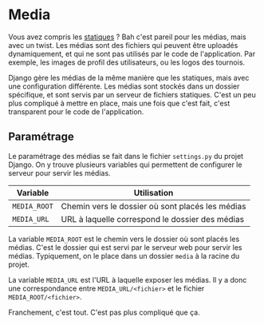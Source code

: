 # Media

Vous avez compris les [statiques](./statiques.md) ? Bah c'est pareil pour les
médias, mais avec un twist. Les médias sont des fichiers qui peuvent être
uploadés dynamiquement, et qui ne sont pas utilisés par le code de
l'application. Par exemple, les images de profil des utilisateurs, ou les logos
des tournois.

Django gère les médias de la même manière que les statiques, mais avec une
configuration différente. Les médias sont stockés dans un dossier spécifique, et
sont servis par un serveur de fichiers statiques. C'est un peu plus compliqué à
mettre en place, mais une fois que c'est fait, c'est transparent pour le code de
l'application.

## Paramétrage

Le paramétrage des médias se fait dans le fichier `settings.py` du projet
Django. On y trouve plusieurs variables qui permettent de configurer le serveur
pour servir les médias.

| Variable | Utilisation |
|-----------------|-------------|
| `MEDIA_ROOT` | Chemin vers le dossier où sont placés les médias |
| `MEDIA_URL` | URL à laquelle correspond le dossier des médias |

La variable `MEDIA_ROOT` est le chemin vers le dossier où sont placés les
médias. C'est le dossier qui est servi par le serveur web pour servir les
médias. Typiquement, on le place dans un dossier `media` à la racine du projet.

La variable `MEDIA_URL` est l'URL à laquelle exposer les médias. Il y a donc une
correspondance entre `MEDIA_URL/<fichier>` et le fichier `MEDIA_ROOT/<fichier>`.

Franchement, c'est tout. C'est pas plus compliqué que ça.
